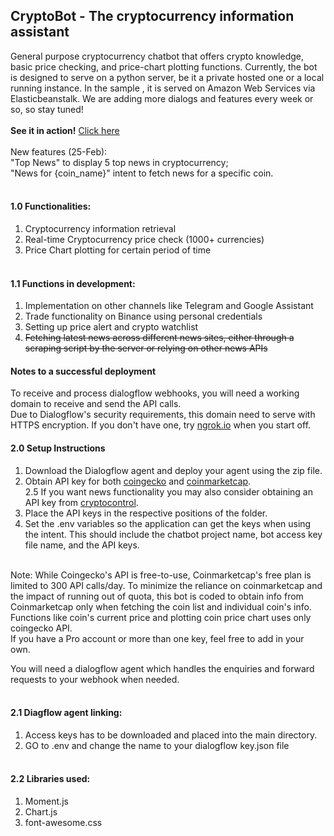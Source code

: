 ## CryptoBot - The cryptocurrency information assistant
General purpose cryptocurrency chatbot that offers crypto knowledge, basic price checking, and price-chart plotting functions. Currently, the bot is designed to serve on a python server, be it a private hosted one or a local running instance. In the sample , it is served on Amazon Web Services via Elasticbeanstalk. We are adding more dialogs and features every week or so, so stay tuned!
<br/><br/>
**See it in action!** [Click here](https://chanvictor.io/bot)<br/><br/>
New features (25-Feb):<br/>
"Top News" to display 5 top news in cryptocurrency;<br/>
"News for {coin_name}" intent to fetch news for a specific coin.
<br/><br/>
#### 1.0 **Functionalities:**
1. Cryptocurrency information retrieval
2. Real-time Cryptocurrency price check (1000+ currencies)
3. Price Chart plotting for certain period of time
<br/><br/>
#### 1.1 **Functions in development:**
1. Implementation on other channels like Telegram and Google Assistant
2. Trade functionality on Binance using personal credentials
3. Setting up price alert and  crypto watchlist
4. ~~Fetching latest news across different news sites, either through a scraping script by the server or relying on other news APIs~~


#### Notes to a successful deployment
To receive and process dialogflow webhooks, you will need a working domain to receive and send the API calls.<br/>
Due to Dialogflow's security requirements, this domain need to serve with HTTPS encryption.
If you don't have one, try [ngrok.io](https://ngrok.io) when you start off.


#### 2.0 **Setup Instructions**<br/>
1. Download the Dialogflow agent and deploy your agent using the zip file.<br/>
2. Obtain API key for both [coingecko](coingecko.com) and [coinmarketcap](coinmarketcap.com).<br/>
2.5 If you want news functionality you may also consider obtaining an API key from [cryptocontrol](https://cryptocontrol.io/).
3. Place the API keys in the respective positions of the folder.<br/>
4. Set the .env variables so the application can get the keys when using the intent. This should include the chatbot project name, bot access key file name, and the API keys.
<br/>
Note: While Coingecko's API is free-to-use, Coinmarketcap's free plan is limited to 300 API calls/day. To minimize the reliance on coinmarketcap and the impact of running out of quota, this bot is coded to obtain info from Coinmarketcap only when fetching the coin list and individual coin's info. Functions like coin's current price and plotting coin price chart uses only coingecko API.<br/>
If you have a Pro account or more than one key, feel free to add in your own.


You will need a dialogflow agent which handles the enquiries and forward requests to your webhook when needed.
<br/><br/>
#### 2.1 Diagflow agent linking:
1) Access keys has to be downloaded and placed into the main directory.
2) GO to .env and change the name to your dialogflow key.json file
<br/><br/>
#### 2.2 Libraries used:
1) Moment.js
2) Chart.js
3) font-awesome.css
